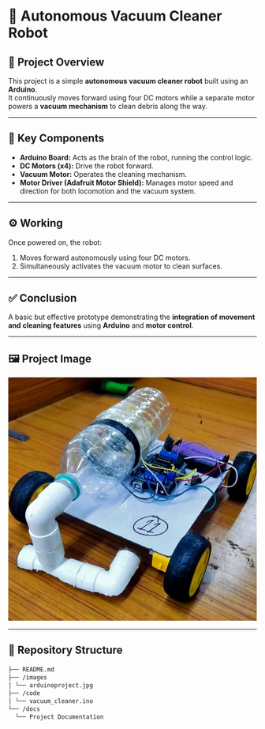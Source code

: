 # 🧹 Autonomous Vacuum Cleaner Robot

## 🚀 Project Overview
This project is a simple **autonomous vacuum cleaner robot** built using an **Arduino**.  
It continuously moves forward using four DC motors while a separate motor powers a **vacuum mechanism** to clean debris along the way.

---

## 🔧 Key Components
- **Arduino Board:** Acts as the brain of the robot, running the control logic.  
- **DC Motors (x4):** Drive the robot forward.  
- **Vacuum Motor:** Operates the cleaning mechanism.  
- **Motor Driver (Adafruit Motor Shield):** Manages motor speed and direction for both locomotion and the vacuum system.

---

## ⚙️ Working
Once powered on, the robot:
1. Moves forward autonomously using four DC motors.  
2. Simultaneously activates the vacuum motor to clean surfaces.  

---

## ✅ Conclusion
A basic but effective prototype demonstrating the **integration of movement and cleaning features** using **Arduino** and **motor control**.

---

## 🖼️ Project Image
![Autonomous Vacuum Cleaner Robot](https://github.com/OmkarShenwai865/Vaccum-Cleaner-Robot-Arduino-Project/blob/f0b3bd7bdf866e55061598da15a70573b18ad605/arduinoproject.jpg)

---

## 📂 Repository Structure
```
├── README.md
├── /images
│ └── arduinoproject.jpg
├── /code
│ └── vacuum_cleaner.ino
└── /docs
  └── Project Documentation
```
